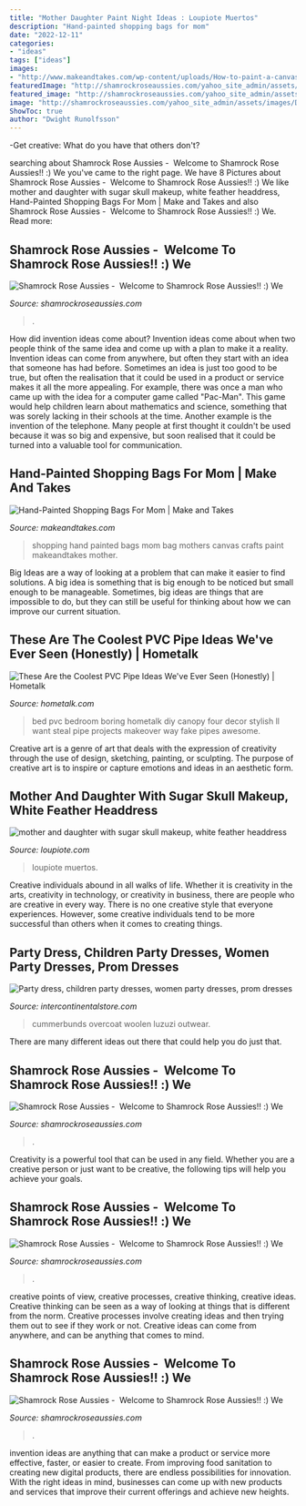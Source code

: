 ```yaml
---
title: "Mother Daughter Paint Night Ideas : Loupiote Muertos"
description: "Hand-painted shopping bags for mom"
date: "2022-12-11"
categories:
- "ideas"
tags: ["ideas"]
images:
- "http://www.makeandtakes.com/wp-content/uploads/How-to-paint-a-canvas-shopping-bag-for-mom-for-Mothers-Day.jpg"
featuredImage: "http://shamrockroseaussies.com/yahoo_site_admin/assets/images/DSC_0882.61212443_std.JPG"
featured_image: "http://shamrockroseaussies.com/yahoo_site_admin/assets/images/DSC_0882.61212443_std.JPG"
image: "http://shamrockroseaussies.com/yahoo_site_admin/assets/images/DSC_0955.13110419_std.jpg"
ShowToc: true
author: "Dwight Runolfsson"
---
```



-Get creative: What do you have that others don't?

	

		
searching about Shamrock Rose Aussies - ﻿﻿﻿ Welcome to Shamrock Rose Aussies!! :) We you've came to the right page. We have 8 Pictures about Shamrock Rose Aussies - ﻿﻿﻿ Welcome to Shamrock Rose Aussies!! :) We like mother and daughter with sugar skull makeup, white feather headdress, Hand-Painted Shopping Bags For Mom | Make and Takes and also Shamrock Rose Aussies - ﻿﻿﻿ Welcome to Shamrock Rose Aussies!! :) We. Read more:
		
    
## Shamrock Rose Aussies - ﻿﻿﻿ Welcome To Shamrock Rose Aussies!! :) We

<img loading=lazy src="http://shamrockroseaussies.com/yahoo_site_admin/assets/images/DSC_0955.13110419_std.jpg" onerror="this.onerror=null;this.src='https://tse2.mm.bing.net/th?id=OIP.wu11QPbXsMcdc9MXRez5wAHaE-&amp;pid=15.1';" alt="Shamrock Rose Aussies - ﻿﻿﻿ Welcome to Shamrock Rose Aussies!! :) We">

_Source: shamrockroseaussies.com_

>. 

	

How did invention ideas come about?
Invention ideas come about when two people think of the same idea and come up with a plan to make it a reality. Invention ideas can come from anywhere, but often they start with an idea that someone has had before. Sometimes an idea is just too good to be true, but often the realisation that it could be used in a product or service makes it all the more appealing. For example, there was once a man who came up with the idea for a computer game called "Pac-Man". This game would help children learn about mathematics and science, something that was sorely lacking in their schools at the time. Another example is the invention of the telephone. Many people at first thought it couldn't be used because it was so big and expensive, but soon realised that it could be turned into a valuable tool for communication.

    
## Hand-Painted Shopping Bags For Mom | Make And Takes

<img loading=lazy src="http://www.makeandtakes.com/wp-content/uploads/How-to-paint-a-canvas-shopping-bag-for-mom-for-Mothers-Day.jpg" onerror="this.onerror=null;this.src='https://tse3.mm.bing.net/th?id=OIP.v5-YychGR8CyLdHl_hKxsAHaLH&amp;pid=15.1';" alt="Hand-Painted Shopping Bags For Mom | Make and Takes">

_Source: makeandtakes.com_

>shopping hand painted bags mom bag mothers canvas crafts paint makeandtakes mother. 

	

Big Ideas are a way of looking at a problem that can make it easier to find solutions. A big idea is something that is big enough to be noticed but small enough to be manageable. Sometimes, big ideas are things that are impossible to do, but they can still be useful for thinking about how we can improve our current situation.

    
## These Are The Coolest PVC Pipe Ideas We&#039;ve Ever Seen (Honestly) | Hometalk

<img loading=lazy src="https://cdn-fastly.hometalk.com/media/2017/01/29/3705739/s-why-everyone-is-grabbing-pvc-pipes-for-their-home-decor-home-decor-plumbing.jpg?size=1600x1000&amp;nocrop=1" onerror="this.onerror=null;this.src='https://tse1.mm.bing.net/th?id=OIP.bgXgzznRRIDFTK6yW48Y0gHaJ4&amp;pid=15.1';" alt="These Are the Coolest PVC Pipe Ideas We&#039;ve Ever Seen (Honestly) | Hometalk">

_Source: hometalk.com_

>bed pvc bedroom boring hometalk diy canopy four decor stylish ll want steal pipe projects makeover way fake pipes awesome. 

	

Creative art is a genre of art that deals with the expression of creativity through the use of design, sketching, painting, or sculpting. The purpose of creative art is to inspire or capture emotions and ideas in an aesthetic form.

    
## Mother And Daughter With Sugar Skull Makeup, White Feather Headdress

<img loading=lazy src="https://www.loupiote.com/photos_l/mother-and-daughter-with-sugar-skull-makeup-white-feather-headdress-8157562303.jpg" onerror="this.onerror=null;this.src='https://tse1.mm.bing.net/th?id=OIP.e62Ov7TdAqoViCOxumOBOwHaLI&amp;pid=15.1';" alt="mother and daughter with sugar skull makeup, white feather headdress">

_Source: loupiote.com_

>loupiote muertos. 

	

Creative individuals abound in all walks of life. Whether it is creativity in the arts, creativity in technology, or creativity in business, there are people who are creative in every way. There is no one creative style that everyone experiences. However, some creative individuals tend to be more successful than others when it comes to creating things.

    
## Party Dress, Children Party Dresses, Women Party Dresses, Prom Dresses

<img loading=lazy src="https://ae01.alicdn.com/kf/H0c8ad247a1c14c24b7cbea4f314601f2z.jpg" onerror="this.onerror=null;this.src='https://tse3.mm.bing.net/th?id=OIP.7tDAMJgD-kHzNVhmWH0G4gHaHa&amp;pid=15.1';" alt="Party dress, children party dresses, women party dresses, prom dresses">

_Source: intercontinentalstore.com_

>cummerbunds overcoat woolen luzuzi outwear. 

	

There are many different ideas out there that could help you do just that.

    
## Shamrock Rose Aussies - ﻿﻿﻿ Welcome To Shamrock Rose Aussies!! :) We

<img loading=lazy src="http://shamrockroseaussies.com/yahoo_site_admin/assets/images/DSC_0782.124232546_std.JPG" onerror="this.onerror=null;this.src='https://tse4.mm.bing.net/th?id=OIP.A849W9qZ-uNXkjQ6RNtH0QHaE-&amp;pid=15.1';" alt="Shamrock Rose Aussies - ﻿﻿﻿ Welcome to Shamrock Rose Aussies!! :) We">

_Source: shamrockroseaussies.com_

>. 

	

Creativity is a powerful tool that can be used in any field. Whether you are a creative person or just want to be creative, the following tips will help you achieve your goals.

    
## Shamrock Rose Aussies - ﻿﻿﻿ Welcome To Shamrock Rose Aussies!! :) We

<img loading=lazy src="http://shamrockroseaussies.com/yahoo_site_admin/assets/images/DSC_0882.61212443_std.JPG" onerror="this.onerror=null;this.src='https://tse3.mm.bing.net/th?id=OIP.HpgsgUxhfg6v_3v7qY-pMQHaE-&amp;pid=15.1';" alt="Shamrock Rose Aussies - ﻿﻿﻿ Welcome to Shamrock Rose Aussies!! :) We">

_Source: shamrockroseaussies.com_

>. 

	

creative points of view, creative processes, creative thinking, creative ideas.
Creative thinking can be seen as a way of looking at things that is different from the norm. Creative processes involve creating ideas and then trying them out to see if they work or not. Creative ideas can come from anywhere, and can be anything that comes to mind.

    
## Shamrock Rose Aussies - ﻿﻿﻿ Welcome To Shamrock Rose Aussies!! :) We

<img loading=lazy src="http://shamrockroseaussies.com/yahoo_site_admin/assets/images/DSC_0453.79201557_std.JPG" onerror="this.onerror=null;this.src='https://tse1.mm.bing.net/th?id=OIP.CoDm7QOOJlZ5LEajgjAfRAHaE-&amp;pid=15.1';" alt="Shamrock Rose Aussies - ﻿﻿﻿ Welcome to Shamrock Rose Aussies!! :) We">

_Source: shamrockroseaussies.com_

>. 

	

invention ideas are anything that can make a product or service more effective, faster, or easier to create. From improving food sanitation to creating new digital products, there are endless possibilities for innovation. With the right ideas in mind, businesses can come up with new products and services that improve their current offerings and achieve new heights.


